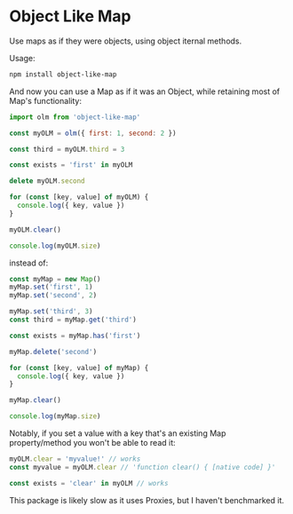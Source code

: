 # Object Like Map

Use maps as if they were objects, using object iternal methods.

Usage:

```bash
npm install object-like-map
```
And now you can use a Map as if it was an Object, while retaining most of Map's functionality:
```js
import olm from 'object-like-map'

const myOLM = olm({ first: 1, second: 2 })

const third = myOLM.third = 3

const exists = 'first' in myOLM

delete myOLM.second

for (const [key, value] of myOLM) {
  console.log({ key, value })
}

myOLM.clear()

console.log(myOLM.size)
```
instead of:
```js
const myMap = new Map()
myMap.set('first', 1)
myMap.set('second', 2)

myMap.set('third', 3)
const third = myMap.get('third')

const exists = myMap.has('first')

myMap.delete('second')

for (const [key, value] of myMap) {
  console.log({ key, value })
}

myMap.clear()

console.log(myMap.size)
```
Notably, if you set a value with a key that's an existing Map property/method you won't be able to read it:
```js
myOLM.clear = 'myvalue!' // works
const myvalue = myOLM.clear // 'function clear() { [native code] }'

const exists = 'clear' in myOLM // works
```

This package is likely slow as it uses Proxies, but I haven't benchmarked it.
